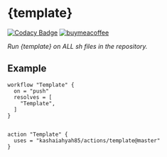 # {template}
[![Codacy Badge](https://api.codacy.com/project/badge/Grade/11f41fcaf1c14554b34793f5f086e7fd)](https://www.codacy.com/manual/kashaiahyah85/action-template?utm_source=github.com&amp;utm_medium=referral&amp;utm_content=kashaiahyah85/action-template&amp;utm_campaign=Badge_Grade)  [![buymeacoffee][buymeacoffeebadge]][buymeacoffee]

_Run {template} on ALL sh files in the repository._

## Example

```
workflow "Template" {
  on = "push"
  resolves = [
    "Template",
  ]
}


action "Template" {
  uses = "kashaiahyah85/actions/template@master"
}
```

[buymeacoffee]: https://www.buymeacoffee.com/kashaiahyah85
[buymeacoffeebadge]: https://camo.githubusercontent.com/cd005dca0ef55d7725912ec03a936d3a7c8de5b5/68747470733a2f2f696d672e736869656c64732e696f2f62616467652f6275792532306d6525323061253230636f666665652d646f6e6174652d79656c6c6f772e737667
